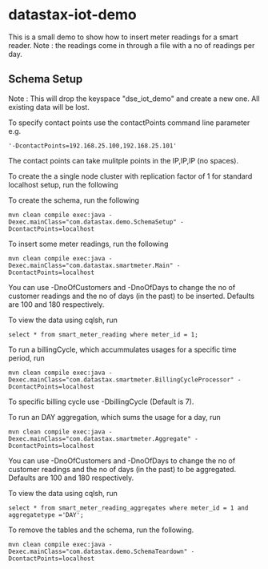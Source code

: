 # datastax-iot-demo

This is a small demo to show how to insert meter readings for a smart reader. Note : the readings come in through a file with
a no of readings per day. 

## Schema Setup
Note : This will drop the keyspace "dse_iot_demo" and create a new one. All existing data will be lost. 

To specify contact points use the contactPoints command line parameter e.g. 

	'-DcontactPoints=192.168.25.100,192.168.25.101'
	
The contact points can take mulitple points in the IP,IP,IP (no spaces).

To create the a single node cluster with replication factor of 1 for standard localhost setup, run the following

To create the schema, run the following

	mvn clean compile exec:java -Dexec.mainClass="com.datastax.demo.SchemaSetup" -DcontactPoints=localhost
		
	
To insert some meter readings, run the following 
	
	mvn clean compile exec:java -Dexec.mainClass="com.datastax.smartmeter.Main" -DcontactPoints=localhost
	
You can use -DnoOfCustomers and -DnoOfDays to change the no of customer readings and the no of days (in the past) to be inserted. Defaults are 100 and 180 respectively.

To view the data using cqlsh, run

	select * from smart_meter_reading where meter_id = 1;
	
To run a billingCycle, which accummulates usages for a specific time period, run	

	mvn clean compile exec:java -Dexec.mainClass="com.datastax.smartmeter.BillingCycleProcessor" -DcontactPoints=localhost

To specific billing cycle use -DbillingCycle (Default is 7).

To run an DAY aggregation, which sums the usage for a day, run	

	mvn clean compile exec:java -Dexec.mainClass="com.datastax.smartmeter.Aggregate" -DcontactPoints=localhost

You can use -DnoOfCustomers and -DnoOfDays to change the no of customer readings and the no of days (in the past) to be aggregated. Defaults are 100 and 180 respectively.

To view the data using cqlsh, run

	select * from smart_meter_reading_aggregates where meter_id = 1 and aggregatetype ='DAY';

To remove the tables and the schema, run the following.

    mvn clean compile exec:java -Dexec.mainClass="com.datastax.demo.SchemaTeardown" -DcontactPoints=localhost
    

